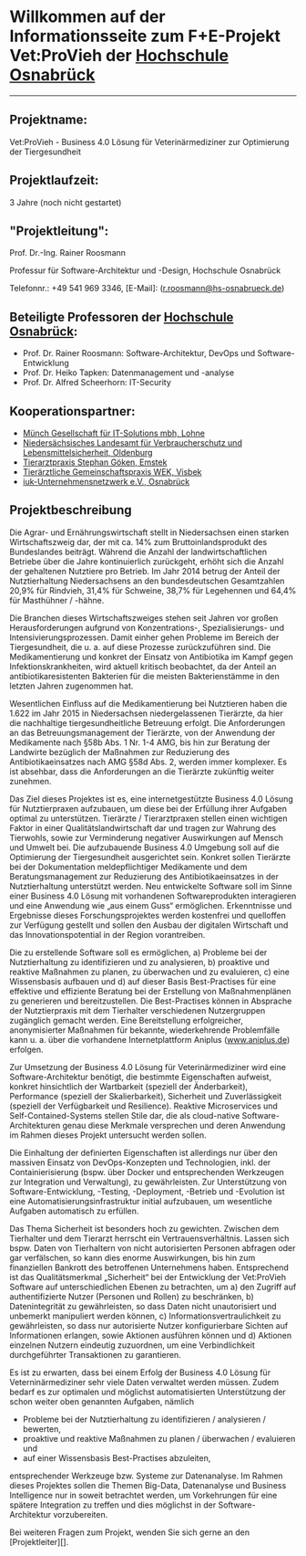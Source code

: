 # Willkommen auf der Informationsseite zum F+E-Projekt Vet:ProVieh der [Hochschule Osnabrück](https://www.hs-osnabrueck.de/)

* * *

## Projektname:
  Vet:ProVieh - Business 4.0 Lösung für Veterinärmediziner zur Optimierung der Tiergesundheit 

## Projektlaufzeit:  
  3 Jahre (noch nicht gestartet)

## "Projektleitung":
Prof. Dr.-Ing. Rainer Roosmann

Professur für Software-Architektur und -Design, Hochschule Osnabrück

Telefonnr.: +49 541 969 3346, [E-Mail]: (r.roosmann@hs-osnabrueck.de)

## Beteiligte Professoren der [Hochschule Osnabrück](https://www.hs-osnabrueck.de/):
* Prof. Dr. Rainer Roosmann: Software-Architektur, DevOps und Software-Entwicklung 
* Prof. Dr. Heiko Tapken: Datenmanagement und -analyse 
* Prof. Dr. Alfred Scheerhorn: IT-Security

## Kooperationspartner: 
* [Münch Gesellschaft für IT-Solutions mbh, Lohne](https://www.muench-its.de/)
* [Niedersächsisches Landesamt für Verbraucherschutz und Lebensmittelsicherheit, Oldenburg](http://www.laves.niedersachsen.de/startseite/)
* [Tierarztpraxis Stephan Göken, Emstek](https://tierarztpraxis-emstek.de/)
* [Tierärztliche Gemeinschaftspraxis WEK, Visbek](http://wek-visbek.de/)
* [iuk-Unternehmensnetzwerk e.V., Osnabrück](https://www.iukos.de/)

## Projektbeschreibung
Die Agrar- und Ernährungswirtschaft stellt in Niedersachsen einen starken Wirtschaftszweig dar, der mit ca. 14% zum Bruttoinlandsprodukt des Bundeslandes beiträgt. Während die Anzahl der landwirtschaftlichen Betriebe über die Jahre kontinuierlich zurückgeht, erhöht sich die Anzahl der gehaltenen Nutztiere pro Betrieb. Im Jahr 2014 betrug der Anteil der Nutztierhaltung Niedersachsens an den bundesdeutschen Gesamtzahlen 20,9% für Rindvieh, 31,4% für Schweine, 38,7% für Legehennen und 64,4% für Masthühner / -hähne.

Die Branchen dieses Wirtschaftszweiges stehen seit Jahren vor großen Herausforderungen aufgrund von Konzentrations-, Spezialisierungs- und Intensivierungsprozessen. Damit einher gehen Probleme im Bereich der Tiergesundheit, die u. a. auf diese Prozesse zurückzuführen sind. Die Medikamentierung und konkret der Einsatz von Antibiotika im Kampf gegen Infektionskrankheiten, wird aktuell kritisch beobachtet, da der Anteil an antibiotikaresistenten Bakterien für die meisten Bakterienstämme in den letzten Jahren zugenommen hat.

Wesentlichen Einfluss auf die Medikamentierung bei Nutztieren haben die 1.622 im Jahr 2015 in Niedersachsen niedergelassenen Tierärzte, da hier die nachhaltige tiergesundheitliche Betreuung erfolgt. Die Anforderungen an das Betreuungsmanagement der Tierärzte, von der Anwendung der Medikamente nach §58b Abs. 1 Nr. 1-4 AMG, bis hin zur Beratung der Landwirte bezüglich der Maßnahmen zur Reduzierung des Antibiotikaeinsatzes nach AMG §58d Abs. 2, werden immer komplexer. Es ist absehbar, dass die Anforderungen an die Tierärzte zukünftig weiter zunehmen.

Das Ziel dieses Projektes ist es, eine internetgestützte Business 4.0 Lösung für Nutztierpraxen aufzubauen, um diese bei der Erfüllung ihrer Aufgaben optimal zu unterstützen. Tierärzte / Tierarztpraxen stellen einen wichtigen Faktor in einer Qualitätslandwirtschaft dar und tragen zur Wahrung des Tierwohls, sowie zur Verminderung negativer Auswirkungen auf Mensch und Umwelt bei. Die aufzubauende Business 4.0 Umgebung soll auf die Optimierung der Tiergesundheit ausgerichtet sein. Konkret sollen Tierärzte bei der Dokumentation meldepflichtiger Medikamente und dem Beratungsmanagement zur Reduzierung des Antibiotikaeinsatzes in der Nutztierhaltung unterstützt werden. Neu entwickelte Software soll im Sinne einer Business 4.0 Lösung mit vorhandenen Softwareprodukten interagieren und eine Anwendung wie „aus einem Guss“ ermöglichen. Erkenntnisse und Ergebnisse dieses Forschungsprojektes werden kostenfrei und quelloffen zur Verfügung gestellt und sollen den Ausbau der digitalen Wirtschaft und das Innovationspotential in der Region vorantreiben.

Die zu erstellende Software soll es ermöglichen, a) Probleme bei der Nutztierhaltung zu identifizieren und zu analysieren, b) proaktive und reaktive Maßnahmen zu planen, zu überwachen und zu evaluieren, c) eine Wissensbasis aufbauen und d) auf dieser Basis Best-Practises für eine effektive und effiziente Beratung bei der Erstellung von Maßnahmenplänen zu generieren und bereitzustellen. Die Best-Practises können in Absprache der Nutztierpraxis mit dem Tierhalter verschiedenen Nutzergruppen zugänglich gemacht werden. Eine Bereitstellung erfolgreicher, anonymisierter Maßnahmen für bekannte, wiederkehrende Problemfälle kann u. a. über die vorhandene Internetplattform Aniplus (www.aniplus.de) erfolgen.

Zur Umsetzung der Business 4.0 Lösung für Veterinärmediziner wird eine Software-Architektur benötigt, die bestimmte Eigenschaften aufweist, konkret hinsichtlich der Wartbarkeit (speziell der Änderbarkeit), Performance (speziell der Skalierbarkeit), Sicherheit und Zuverlässigkeit (speziell der Verfügbarkeit und Resilience). Reaktive Microservices und Self-Contained-Systems stellen Stile dar, die als cloud-native Software-Architekturen genau diese Merkmale versprechen und deren Anwendung im Rahmen dieses Projekt untersucht werden sollen.

Die Einhaltung der definierten Eigenschaften ist allerdings nur über den massiven Einsatz von DevOps-Konzepten und Technologien, inkl. der Containierisierung (bspw. über Docker und entsprechenden Werkzeugen zur Integration und Verwaltung), zu gewährleisten. Zur Unterstützung von Software-Entwicklung, -Testing, -Deployment, -Betrieb und -Evolution ist eine Automatisierungsinfrastruktur initial aufzubauen, um wesentliche Aufgaben automatisch zu erfüllen.

Das Thema Sicherheit ist besonders hoch zu gewichten. Zwischen dem Tierhalter und dem Tierarzt herrscht ein Vertrauensverhältnis. Lassen sich bspw. Daten von Tierhaltern von nicht autorisierten Personen abfragen oder gar verfälschen, so kann dies enorme Auswirkungen, bis hin zum finanziellen Bankrott des betroffenen Unternehmens haben. Entsprechend ist das Qualitätsmerkmal „Sicherheit“ bei der Entwicklung der Vet:ProVieh Software auf unterschiedlichen Ebenen zu betrachten, um a) den Zugriff auf authentifizierte Nutzer (Personen und Rollen) zu beschränken, b) Datenintegrität zu gewährleisten, so dass Daten nicht unautorisiert und unbemerkt manipuliert werden können, c) Informationsvertraulichkeit zu gewährleisten, so dass nur autorisierte Nutzer konfigurierbare Sichten auf Informationen erlangen, sowie Aktionen ausführen können und d) Aktionen einzelnen Nutzern eindeutig zuzuordnen, um eine Verbindlichkeit durchgeführter Transaktionen zu garantieren.

Es ist zu erwarten, dass bei einem Erfolg der Business 4.0 Lösung für Veterninärmediziner sehr viele Daten verwaltet werden müssen. Zudem bedarf es zur optimalen und möglichst automatisierten Unterstützung der schon weiter oben genannten Aufgaben, nämlich
* Probleme bei der Nutztierhaltung zu identifizieren / analysieren / bewerten,
* proaktive und reaktive Maßnahmen zu planen / überwachen / evaluieren und 
* auf einer Wissensbasis Best-Practises abzuleiten, 

entsprechender Werkzeuge bzw. Systeme zur Datenanalyse. Im Rahmen dieses Projektes sollen die Themen Big-Data, Datenanalyse und Business Intelligence nur in soweit betrachtet werden, um Vorkehrungen für eine spätere Integration zu treffen und dies möglichst in der Software-Architektur vorzubereiten.

Bei weiteren Fragen zum Projekt, wenden Sie sich gerne an den [Projektleiter][].
